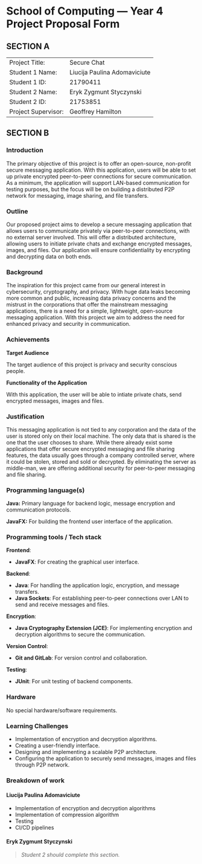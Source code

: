 # School of Computing &mdash; Year 4 Project Proposal Form

## SECTION A

|                     |                              |
|---------------------|------------------------------|
|Project Title:       | Secure Chat                  |
|Student 1 Name:      | Liucija Paulina Adomaviciute |
|Student 1 ID:        | 21790411                     |
|Student 2 Name:      | Eryk Zygmunt Styczynski      |
|Student 2 ID:        | 21753851                     |
|Project Supervisor:  | Geoffrey Hamilton            |


## SECTION B


### Introduction

The primary objective of this project is to offer an open-source, non-profit secure messaging application. With this application, users will be able to set up private encrypted peer-to-peer connections for secure communication. As a minimum, the application will support LAN-based communication for testing purposes, but the focus will be on building a distributed P2P network for messaging, image sharing, and file transfers.

### Outline

Our proposed project aims to develop a secure messaging application that allows users to communicate privately via peer-to-peer connections, with no external server involved. This will offer a distributed architecture, allowing users to initiate private chats and exchange encrypted messages, images, and files. Our application will ensure confidentiality by encrypting and decrypting data on both ends.

### Background

The inspiration for this project came from our general interest in cybersecurity, cryptography, and privacy. With huge data leaks becoming more common and public, increasing data privacy concerns and the mistrust in the corporations that offer the mainstream messaging applications, there is a need for a simple, lightweight, open-source messaging application. With this project we aim to address the need for enhanced privacy and security in communication.

### Achievements

**Target Audience**

The target audience of this project is privacy and security conscious people.

**Functionality of the Application**

With this application, the user will be able to intiate private chats, send encrypted messages, images and files.

### Justification

This messaging application is not tied to any corporation and the data of the user is stored only on their local machine. The only data that is shared is the one that the user chooses to share. While there already exist some applications that offer secure encrypted messaging and file sharing features, the data usually goes through a company controlled server, where it could be stolen, stored and sold or decrypted. By eliminating the server as middle-man, we are offering additional security for peer-to-peer messaging and file sharing.

### Programming language(s)

**Java:** Primary language for backend logic, message encryption and communication protocols.

**JavaFX:** For building the frontend user interface of the application.

### Programming tools / Tech stack

**Frontend**:

-   **JavaFX**: For creating the graphical user interface.

**Backend**:

-   **Java**: For handling the application logic, encryption, and message transfers.
-   **Java Sockets**: For establishing peer-to-peer connections over LAN to send and receive messages and files.

**Encryption**:

-   **Java Cryptography Extension (JCE)**: For implementing encryption and decryption algorithms to secure the communication.

**Version Control**:

-   **Git and GitLab**: For version control and collaboration.

**Testing**:

-   **JUnit**: For unit testing of backend components.

### Hardware

No special hardware/software requirements.

### Learning Challenges

* Implementation of encryption and decryption algorithms.
* Creating a user-friendly interface.
* Designing and implementing a scalable P2P architecture.
* Configuring the application to securely send messages, images and files through P2P network.

### Breakdown of work

#### Liucija Paulina Adomaviciute

* Implementation of encryption and decryption algorithms
* Implementation of compression algorithm
* Testing
* CI/CD pipelines

#### Eryk Zygmunt Styczynski

> *Student 2 should complete this section.*

